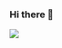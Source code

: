 ### Hi there 👋

<!--<img src="./testSVG.svg">-->
<a href="https://github.com/boydjc"><img src="https://github.com/boydjc/SvgPrivate/blob/main/testSVG.svg"></a>
